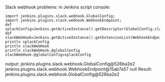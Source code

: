 Slack webhook problems:
in Jenkins script console:
```
import jenkins.plugins.slack.webhook.GlobalConfig;
import jenkins.plugins.slack.webhook.WebhookEndpoint;
def splackConfig=Jenkins.getActiveInstance().getDescriptor(GlobalConfig.class);
def slackWebHook=Jenkins.getActiveInstance().getExtensionList(WebhookEndpoint.class).get(0);
println splackConfig
println slackWebHook
println slackWebHook.@globalConfig
slackWebHook.@globalConfig=splackConfig
```
output:
jenkins.plugins.slack.webhook.GlobalConfig@526ba2e2
jenkins.plugins.slack.webhook.WebhookEndpoint@15ab7a57
null
Result: jenkins.plugins.slack.webhook.GlobalConfig@526ba2e2


